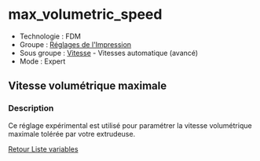 # max_volumetric_speed

* Technologie : FDM
* Groupe : [Réglages de l'Impression](../print_settings/print_settings.md)
* Sous groupe : [Vitesse](../print_settings/print_settings.md#vitesse) - Vitesses automatique (avancé)
* Mode : Expert

## Vitesse volumétrique maximale

### Description

Ce réglage expérimental est utilisé pour paramétrer la vitesse volumétrique maximale tolérée par votre extrudeuse.

[Retour Liste variables](variable_list.md)